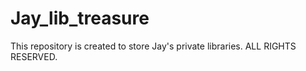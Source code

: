 # Jay_lib_treasure
This repository is created to store Jay's private libraries. ALL RIGHTS RESERVED.
